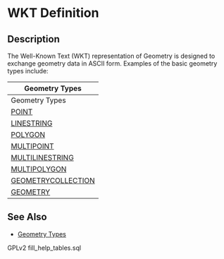 
# WKT Definition

## Description


The Well-Known Text (WKT) representation of Geometry is designed to exchange geometry data in ASCII form. Examples of the basic geometry types include:



| Geometry Types |
| --- |
| Geometry Types |
| [POINT](../geometry-constructors/point.md) |
| [LINESTRING](../geometry-constructors/linestring.md) |
| [POLYGON](../geometry-constructors/polygon.md) |
| [MULTIPOINT](../geometry-constructors/multipoint.md) |
| [MULTILINESTRING](../geometry-constructors/multilinestring.md) |
| [MULTIPOLYGON](../geometry-constructors/multipolygon.md) |
| [GEOMETRYCOLLECTION](../geometry-constructors/geometrycollection.md) |
| [GEOMETRY](../geometry-types.md) |



## See Also


* [Geometry Types](../geometry-types.md)


GPLv2 fill_help_tables.sql

